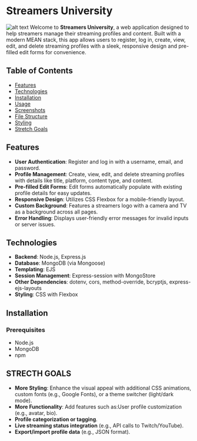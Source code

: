 # Streamers University
![alt text](<Screenshot 2025-10-22 at 1.36.35 PM.png>)
Welcome to **Streamers University**, a web application designed to help streamers manage their streaming profiles and content. Built with a modern MEAN stack, this app allows users to register, log in, create, view, edit, and delete streaming profiles with a sleek, responsive design and pre-filled edit forms for convenience.

## Table of Contents
- [Features](#features)
- [Technologies](#technologies)
- [Installation](#installation)
- [Usage](#usage)
- [Screenshots](#screenshots)
- [File Structure](#file-structure)
- [Styling](#styling)
- [Stretch Goals](#stretch-goals)


## Features
- **User Authentication**: Register and log in with a username, email, and password.
- **Profile Management**: Create, view, edit, and delete streaming profiles with details like title, platform, content type, and content.
- **Pre-filled Edit Forms**: Edit forms automatically populate with existing profile details for easy updates.
- **Responsive Design**: Utilizes CSS Flexbox for a mobile-friendly layout.
- **Custom Background**: Features a streamers logo with a camera and TV as a background across all pages.
- **Error Handling**: Displays user-friendly error messages for invalid inputs or server issues.

## Technologies
- **Backend**: Node.js, Express.js
- **Database**: MongoDB (via Mongoose)
- **Templating**: EJS
- **Session Management**: Express-session with MongoStore
- **Other Dependencies**: dotenv, cors, method-override, bcryptjs, express-ejs-layouts
- **Styling**: CSS with Flexbox

## Installation

### Prerequisites
- Node.js 
- MongoDB 
- npm 

## STRECTH GOALS 
- **More Styling**: Enhance the visual appeal with additional CSS animations, custom fonts (e.g., Google Fonts), or a theme switcher (light/dark mode).
- **More Functionality**: Add features such as:User profile customization (e.g., avatar, bio).
- **Profile categorization or tagging**.
- **Live streaming status integration** (e.g., API calls to Twitch/YouTube).
- **Export/import profile data** (e.g., JSON format).

